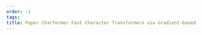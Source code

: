 ```yaml
---
order: -1
tags: 
title: Paper Charformer Fast Character Transformers via Gradient-based Subword Tokenization
---
```

